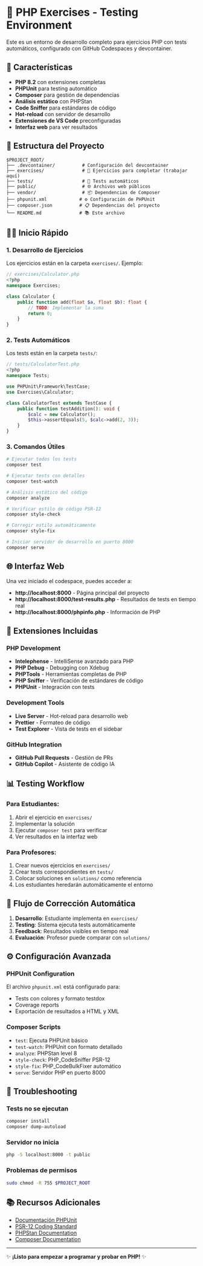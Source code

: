 # 🧪 PHP Exercises - Testing Environment

Este es un entorno de desarrollo completo para ejercicios PHP con tests automáticos, configurado con GitHub Codespaces y devcontainer.

## 🚀 Características

- **PHP 8.2** con extensiones completas
- **PHPUnit** para testing automático  
- **Composer** para gestión de dependencias
- **Análisis estático** con PHPStan
- **Code Sniffer** para estándares de código
- **Hot-reload** con servidor de desarrollo
- **Extensiones de VS Code** preconfiguradas
- **Interfaz web** para ver resultados

## 📁 Estructura del Proyecto

```
$PROJECT_ROOT/
├── .devcontainer/          # Configuración del devcontainer 
├── exercises/              # 📝 Ejercicios para completar (trabajar aquí)
├── tests/                  # 🧪 Tests automáticos
├── public/                 # 🌐 Archivos web públicos
├── vendor/                 # 📦 Dependencias de Composer
├── phpunit.xml            # ⚙️ Configuración de PHPUnit
├── composer.json          # 📋 Dependencias del proyecto
└── README.md              # 📚 Este archivo
```

## 🏃‍♂️ Inicio Rápido

### 1. Desarrollo de Ejercicios

Los ejercicios están en la carpeta `exercises/`. Ejemplo:

```php
// exercises/Calculator.php
<?php
namespace Exercises;

class Calculator {
    public function add(float $a, float $b): float {
        // TODO: Implementar la suma
        return 0;
    }
}
```

### 2. Tests Automáticos

Los tests están en la carpeta `tests/`:

```php
// tests/CalculatorTest.php
<?php
namespace Tests;

use PHPUnit\Framework\TestCase;
use Exercises\Calculator;

class CalculatorTest extends TestCase {
    public function testAddition(): void {
        $calc = new Calculator();
        $this->assertEquals(5, $calc->add(2, 3));
    }
}
```

### 3. Comandos Útiles

```bash
# Ejecutar todos los tests
composer test

# Ejecutar tests con detalles
composer test-watch

# Análisis estático del código
composer analyze

# Verificar estilo de código PSR-12
composer style-check

# Corregir estilo automáticamente
composer style-fix

# Iniciar servidor de desarrollo en puerto 8000
composer serve
```

## 🌐 Interfaz Web

Una vez iniciado el codespace, puedes acceder a:

- **http://localhost:8000** - Página principal del proyecto
- **http://localhost:8000/test-results.php** - Resultados de tests en tiempo real
- **http://localhost:8000/phpinfo.php** - Información de PHP

## 🔧 Extensiones Incluidas

### PHP Development
- **Intelephense** - IntelliSense avanzado para PHP
- **PHP Debug** - Debugging con Xdebug
- **PHPTools** - Herramientas completas de PHP
- **PHP Sniffer** - Verificación de estándares de código
- **PHPUnit** - Integración con tests

### Development Tools
- **Live Server** - Hot-reload para desarrollo web
- **Prettier** - Formateo de código
- **Test Explorer** - Vista de tests en el sidebar

### GitHub Integration
- **GitHub Pull Requests** - Gestión de PRs
- **GitHub Copilot** - Asistente de código IA

## 📊 Testing Workflow

### Para Estudiantes:
1. Abrir el ejercicio en `exercises/`
2. Implementar la solución
3. Ejecutar `composer test` para verificar
4. Ver resultados en la interfaz web

### Para Profesores:
1. Crear nuevos ejercicios en `exercises/`
2. Crear tests correspondientes en `tests/`
3. Colocar soluciones en `solutions/` como referencia
4. Los estudiantes heredarán automáticamente el entorno

## 🎯 Flujo de Corrección Automática

1. **Desarrollo**: Estudiante implementa en `exercises/`
2. **Testing**: Sistema ejecuta tests automáticamente
3. **Feedback**: Resultados visibles en tiempo real
4. **Evaluación**: Profesor puede comparar con `solutions/`

## ⚙️ Configuración Avanzada

### PHPUnit Configuration
El archivo `phpunit.xml` está configurado para:
- Tests con colores y formato testdox
- Coverage reports
- Exportación de resultados a HTML y XML

### Composer Scripts
- `test`: Ejecuta PHPUnit básico
- `test-watch`: PHPUnit con formato detallado  
- `analyze`: PHPStan level 8
- `style-check`: PHP_CodeSniffer PSR-12
- `style-fix`: PHP_CodeBulkFixer automático
- `serve`: Servidor PHP en puerto 8000

## 🐛 Troubleshooting

### Tests no se ejecutan
```bash
composer install
composer dump-autoload
```

### Servidor no inicia
```bash
php -S localhost:8000 -t public
```

### Problemas de permisos
```bash
sudo chmod -R 755 $PROJECT_ROOT
```

## 📚 Recursos Adicionales

- [Documentación PHPUnit](https://phpunit.de/documentation.html)
- [PSR-12 Coding Standard](https://www.php-fig.org/psr/psr-12/)
- [PHPStan Documentation](https://phpstan.org/user-guide/getting-started)
- [Composer Documentation](https://getcomposer.org/doc/)

---

✨ **¡Listo para empezar a programar y probar en PHP!** ✨
